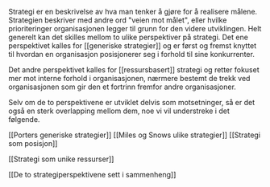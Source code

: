Strategi er en beskrivelse av hva man tenker å gjøre for å realisere målene. Strategien beskriver med andre ord "veien mot målet", eller hvilke prioriteringer organisasjonen legger til grunn for den videre utviklingen. Helt generelt kan det skilles mellom to ulike perspektiver på strategi. Det ene perspektivet kalles for [[generiske strategier]] og er først og fremst knyttet til hvordan en organisasjon posisjonerer seg i forhold til sine konkurrenter.

Det andre perspektivet kalles for [[ressursbasert]] strategi og retter fokuset mer mot interne forhold i organisasjonen, nærmere bestemt de trekk ved organisasjonen som gir den et fortrinn fremfor andre organisasjoner. 

Selv om de to perspektivene er utviklet delvis som motsetninger, så er det også en sterk overlapping mellom dem, noe vi vil understreke i det følgende.

[[Porters generiske strategier]]
[[Miles og Snows ulike strategier]]
[[Strategi som posisjon]]



[[Strategi som unike ressurser]]

[[De to strategiperspektivene sett i sammenheng]]
